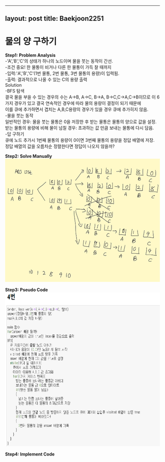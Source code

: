 
---
layout: post
title: Baekjoon2251
---

# 물의 양 구하기 #


**Step1: Problem Analysis**<br/>
-'A','B','C'의 상태가 하나의 노드이며 물을 붓는 동작이 간선.<br/>
-조건 중요! 한 물통이 비거나 다른 한 물통이 가득 찰 때까지<br/>
-입력:'A','B','C'(1번 물통, 2번 물통, 3번 물통의 용량)이 입력됨.<br/>
-출력: 결과적으로 나올 수 있는 C의 용량 출력<br/>
Solution<br/>
-BFS 탐색<br/>
결국 물을 부을 수 있는 경우의 수는 A->B, A->C, B->A, B->C,C->A,C->B이므로 이 6가지 경우가 있고 결국 연속적인 경우에 따라 물의 용량이 결정이 되기 때문에<br/>
이를 큐에 추가하면서 겹치는 A,B,C용량의 경우가 있을 경우 큐에 추가히지 않음. <br/>
-물을 붓는 동작<br/>
일반적인 경우: 물을 붓는 물통은 0을 저장한 후 받는 물통은 물통의 양으로 값을 설정.<br/>
받는 물통의 용량에 비해 물이 넘칠 경우: 초과하는 값 만큼 보내는 물통에 다시 담음. <br/>
-답 구하기<br/>
큐에 노드 추가시 1번째 물통의 용량이 0이면 3번째 물통의 용량을 정답 배열에 저장.<br/>
정답 배열의 값을 오름차순 정렬한다면 정답이 나오지 않을까?<br/>

**Step2: Solve Manually**<br/>
<img src="/_images/Baek2251_2.jpg" width="600" height="400">

**Step3: Pseudo Code**<br/>
<img src="/_images/Baek2251_1.png" width="700" height="500">

**Step4: Implement Code** <br/>
<script src="https://gist.github.com/growingpenguin/65d90fd324c82c07e10a98f5d974f9eb.js"></script>
